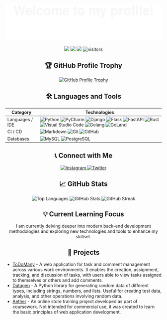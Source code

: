 ![](assets/Top_up.svg)

<p align="center">
    <a href="https://github.com/bezhan2009/bezhan2009"><img src="https://img.shields.io/badge/status-updating-brightgreen.svg"></a>
    <a href="https://github.com/python/cpython"><img src="https://img.shields.io/badge/Python-3.12-FF1493.svg"></a>
    <a href="https://github.com/bezhan2009/bezhan2009/graphs/contributors"><img src="https://img.shields.io/github/contributors/bezhan2009/bezhan2009?color=blue"></a>
    <img src="https://visitor-badge.laobi.icu/badge?page_id=bezhan2009.bezhan2009" alt="visitors"/>
</p>  
<h2 align="center">🏆 GitHub Profile Trophy</h2>
<p align="center">
    <a href="https://github.com/ryo-ma/github-profile-trophy">
        <img src="https://github-profile-trophy.vercel.app/?username=bezhan2009&theme=darkhub&no-frame=true&margin-w=15&margin-h=15&column=7" alt="GitHub Profile Trophy" />
    </a>
</p>
<h2 align="center">🛠️ Languages and Tools</h2>
<table align="center">
  <thead>
    <tr>
      <th>Category</th>
      <th>Technologies</th>
    </tr>
  </thead>
  <tbody>
    <tr>
      <td>Languages / IDE</td>
      <td>
        <img src="https://img.shields.io/badge/-Python-3776AB?style=flat&logo=Python&logoColor=white" alt="Python" />
        <img src="https://img.shields.io/badge/-PyCharm-3776AB?style=flat&logo=PyCharm&logoColor=white" alt="PyCharm" />
        <img src="https://img.shields.io/badge/-Django-092E20?style=flat&logo=Django&logoColor=white" alt="Django" />
        <img src="https://img.shields.io/badge/-Flask-000000?style=flat&logo=Flask&logoColor=white" alt="Flask" />
        <img src="https://img.shields.io/badge/-FastAPI-009688?style=flat&logo=FastAPI&logoColor=white" alt="FastAPI" />
        <img src="https://img.shields.io/badge/-Rust-000000?style=flat&logo=Rust&logoColor=white" alt="Rust" />
        <img src="https://img.shields.io/badge/-Visual%20Studio%20Code-007ACC?style=flat&logo=visual-studio-code&logoColor=white" alt="Visual Studio Code" />
        <img src="https://img.shields.io/badge/-Go-00ADD8?style=flat&logo=go&logoColor=white" alt="Golang" />
        <img src="https://img.shields.io/badge/-GoLand-00ADD8?style=flat&logo=goland&logoColor=white" alt="GoLand" />
      </td>
    </tr>
    <tr>
      <td>CI / CD</td>
      <td>
        <img src="https://img.shields.io/badge/-Markdown-2088FF?style=flat&logo=Markdown&logoColor=white" alt="Markdown" />
        <img src="https://img.shields.io/badge/-Git-F05032?style=flat&logo=git&logoColor=white" alt="Git" />
        <img src="https://img.shields.io/badge/-GitHub-181717?style=flat&logo=github&logoColor=white" alt="GitHub" />
      </td>
    </tr>
    <tr>
      <td>Databases</td>
      <td>
        <img src="https://img.shields.io/badge/-MySQL-4479A1?style=flat&logo=MySQL&logoColor=white" alt="MySQL" />
        <img src="https://img.shields.io/badge/-PostgreSQL-336791?style=flat&logo=postgresql&logoColor=black" alt="PostgreSQL" />
      </td>
    </tr>
  </tbody>
</table>
<h2 align="center">📞 Connect with Me</h2>
<p align="center">
  <a href="https://www.instagram.com/chupapy.munanuu/" target="_blank">
    <img src="https://img.icons8.com/color/48/000000/instagram-new.png" alt="Instagram" width="40" height="40"/>
  </a>
  <a href="https://twitter.com/BezanKarim90911" target="_blank">
    <img src="https://img.icons8.com/color/48/000000/twitter--v2.png" alt="Twitter" width="40" height="40"/>
  </a>
</p>
<h2 align="center">📈 GitHub Stats</h2>
<p align="center">
  <img src="https://github-readme-stats.vercel.app/api/top-langs?username=bezhan2009&show_icons=true&locale=en&layout=compact&theme=dark&hide_border=true&bg_color=0D1117&title_color=ffffff&text_color=c9d1d9&icon_color=2f80ed" alt="Top Languages" style="max-width: 300px;" />
  <img src="https://github-readme-stats.vercel.app/api?username=bezhan2009&show_icons=true&locale=en&theme=chartreuse-dark&hide_border=true&bg_color=0D1117&title_color=ffffff&text_color=c9d1d9&icon_color=2f80ed" alt="GitHub Stats" style="max-width: 300px;" />
  <img src="https://github-readme-streak-stats.herokuapp.com/?user=bezhan2009&theme=chartreuse-dark&hide_border=true&background=0D1117&currStreakLabel=ffffff&sideLabels=ffffff&currStreakNum=2f80ed&sideNums=c9d1d9&dates=c9d1d9&ring=2f80ed&fire=2f80ed" alt="GitHub Streak" style="max-width: 300px;" />
</p>
<h2 align="center">💡 Current Learning Focus</h2>
<p align="center">
  I am currently delving deeper into modern back-end development methodologies and exploring new technologies and tools to enhance my skillset.
</p>
<h2 align="center">📝 Projects</h2>
<ul>
  <li><a href="https://github.com/bezhan2009/ToDoMany">ToDoMany</a> - A web application for task and comment management across various work environments. It enables the creation, assignment, tracking, and discussion of tasks, with users able to view tasks assigned to themselves or others and add comments.</li>
  <li><a href="https://github.com/bezhan2009/Datagen">Datagen</a> - A Python library for generating random data of different types, including strings, numbers, and lists. Useful for creating test data, analysis, and other operations involving random data.</li>
  <li><a href="https://github.com/bezhan2009/Aether">Aether</a> - An online store training project developed as part of coursework. Not intended for commercial use, it was created to learn the basic principles of web application development.</li>
</ul>
